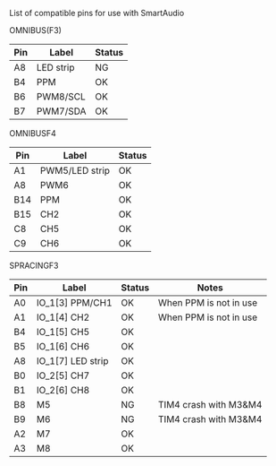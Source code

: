 List of compatible pins for use with SmartAudio

OMNIBUS(F3)

| Pin | Label | Status |
|----|------|--------|
| A8 | LED strip | NG |
| B4 | PPM | OK |
| B6 | PWM8/SCL | OK |
| B7 | PWM7/SDA | OK |

OMNIBUSF4

| Pin | Label | Status |
|----|------|--------|
| A1 | PWM5/LED strip | OK |
| A8 | PWM6 | OK |
| B14 | PPM | OK |
| B15 | CH2 | OK |
| C8 | CH5 | OK |
| C9 | CH6 | OK |

SPRACINGF3

| Pin | Label             | Status| Notes                  |
|-----|-------------------|-------|------------------------|
| A0  | IO_1[3] PPM/CH1   | OK    | When PPM is not in use |
| A1  | IO_1[4] CH2       | OK    | When PPM is not in use |
| B4  | IO_1[5] CH5       | OK    |                        |
| B5  | IO_1[6] CH6       | OK    |                        |
| A8  | IO_1[7] LED strip | OK    |                        |
| B0  | IO_2[5] CH7       | OK    |                        |
| B1  | IO_2[6] CH8       | OK    |                        |
| B8  | M5                | NG    | TIM4 crash with M3&M4  |
| B9  | M6                | NG    | TIM4 crash with M3&M4  |
| A2  | M7                | OK    |                        |
| A3  | M8                | OK    |                        |
